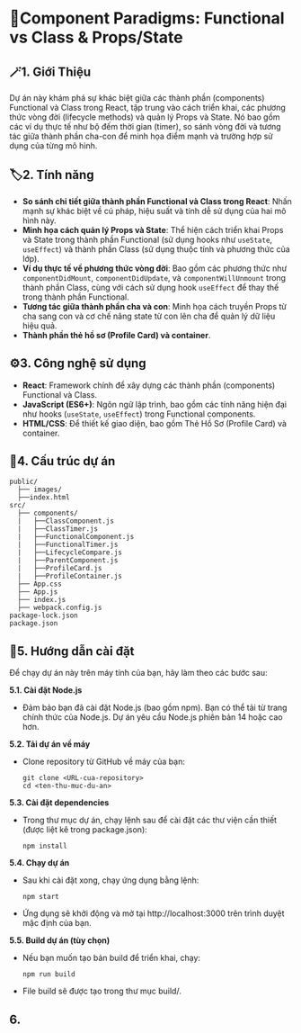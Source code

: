 # 📍Component Paradigms: Functional vs Class & Props/State
## 🪄1. Giới Thiệu
Dự án này khám phá sự khác biệt giữa các thành phần (components) Functional và Class trong React, tập trung vào cách triển khai, các phương thức vòng đời (lifecycle methods) và quản lý Props và State. Nó bao gồm các ví dụ thực tế như bộ đếm thời gian (timer), so sánh vòng đời và tương tác giữa thành phần cha-con để minh họa điểm mạnh và trường hợp sử dụng của từng mô hình.
## 🏷️2. Tính năng
- **So sánh chi tiết giữa thành phần Functional và Class trong React**: Nhấn mạnh sự khác biệt về cú pháp, hiệu suất và tính dễ sử dụng của hai mô hình này.
- **Minh họa cách quản lý Props và State**: Thể hiện cách triển khai Props và State trong thành phần Functional (sử dụng hooks như `useState`, `useEffect`) và thành phần Class (sử dụng thuộc tính và phương thức của lớp).
- **Ví dụ thực tế về phương thức vòng đời**: Bao gồm các phương thức như `componentDidMount`, `componentDidUpdate`, và `componentWillUnmount` trong thành phần Class, cùng với cách sử dụng hook `useEffect` để thay thế trong thành phần Functional.
- **Tương tác giữa thành phần cha và con**: Minh họa cách truyền Props từ cha sang con và cơ chế nâng state từ con lên cha để quản lý dữ liệu hiệu quả.
- **Thành phần thẻ hồ sơ (Profile Card) và container**.
## ⚙️3. Công nghệ sử dụng
- **React**: Framework chính để xây dựng các thành phần (components) Functional và Class.
- **JavaScript (ES6+)**: Ngôn ngữ lập trình, bao gồm các tính năng hiện đại như hooks (`useState`, `useEffect`) trong Functional components.
- **HTML/CSS**: Để thiết kế giao diện, bao gồm Thẻ Hồ Sơ (Profile Card) và container.
## 📁4. Cấu trúc dự án
```
public/
  ├── images/
  ├──index.html
src/
  ├── components/
  |   ├──ClassComponent.js
  |   ├──ClassTimer.js
  |   ├──FunctionalComponent.js
  |   ├──FunctionalTimer.js
  |   ├──LifecycleCompare.js
  |   ├──ParentComponent.js
  |   ├──ProfileCard.js
  |   ├──ProfileContainer.js
  ├── App.css
  ├── App.js
  ├── index.js
  ├── webpack.config.js
package-lock.json
package.json
```
## 📖5. Hướng dẫn cài đặt
Để chạy dự án này trên máy tính của bạn, hãy làm theo các bước sau:

**5.1. Cài đặt Node.js**
- Đảm bảo bạn đã cài đặt Node.js (bao gồm npm). Bạn có thể tải từ trang chính thức của Node.js. Dự án yêu cầu Node.js phiên bản 14 hoặc cao hơn.

**5.2. Tải dự án về máy**
- Clone repository từ GitHub về máy của bạn:

    ```
    git clone <URL-cua-repository>
    cd <ten-thu-muc-du-an>
    ```
    
**5.3. Cài đặt dependencies**
- Trong thư mục dự án, chạy lệnh sau để cài đặt các thư viện cần thiết (được liệt kê trong package.json):

    ```
    npm install
    ```
    
**5.4. Chạy dự án**
- Sau khi cài đặt xong, chạy ứng dụng bằng lệnh:

    ```
    npm start
    ```
    
- Ứng dụng sẽ khởi động và mở tại http://localhost:3000 trên trình duyệt mặc định của bạn.
    
**5.5. Build dự án (tùy chọn)**
- Nếu bạn muốn tạo bản build để triển khai, chạy:

    ```
    npm run build
    ```
- File build sẽ được tạo trong thư mục build/.

## 6. 
